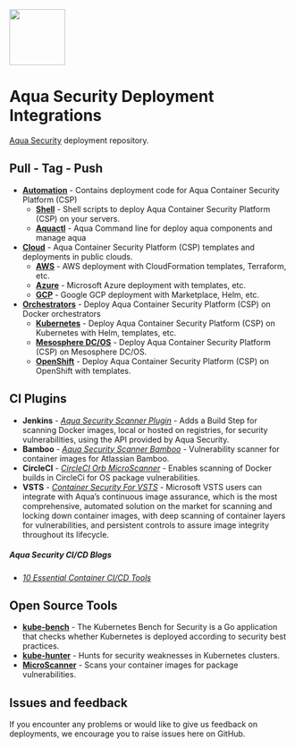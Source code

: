 <img src="https://avatars3.githubusercontent.com/u/12783832?s=200&v=4" height="100" width="100" />

# Aqua Security Deployment Integrations

[Aqua Security](https://www.aquasec.com) deployment repository.

## Pull - Tag - Push

* [**Automation**](automation/) - Contains deployment code for Aqua Container Security Platform (CSP)
    * [**Shell**](automation/shell/) - Shell scripts to deploy Aqua Container Security Platform (CSP) on your servers. 
    * [**Aquactl**](automation/aquactl/) - Aqua Command line for deploy aqua components and manage aqua
* [**Cloud**](cloud/) - Aqua Container Security Platform (CSP) templates and deployments in public clouds.
    * [**AWS**](cloud/aws/) - AWS deployment with CloudFormation templates, Terraform, etc.
    * [**Azure**](cloud/azure/) - Microsoft Azure deployment with templates, etc.
    * [**GCP**](cloud/gcp/) - Google GCP deployment with Marketplace, Helm, etc.
* [**Orchestrators**](orchestrators/) - Deploy Aqua Container Security Platform (CSP) on Docker orchestrators
    * [**Kubernetes**](orchestrators/kubernetes/) - Deploy Aqua Container Security Platform (CSP) on Kubernetes with Helm, templates, etc.
    * [**Mesosphere DC/OS**](orchestrators/dcos/) - Deploy Aqua Container Security Platform (CSP) on Mesosphere DC/OS.
    * [**OpenShift**](orchestrators/openshift/) - Deploy Aqua Container Security Platform (CSP) on OpenShift with templates.

## CI Plugins

* **Jenkins** - [*Aqua Security Scanner Plugin*](https://github.com/jenkinsci/aqua-security-scanner-plugin) - Adds a Build Step for scanning Docker images, local or hosted on registries, for security vulnerabilities, using the API provided by Aqua Security.
* **Bamboo** - [*Aqua Security Scanner Bamboo*](https://marketplace.atlassian.com/apps/1216895/container-security?hosting=server&tab=overview) - Vulnerability scanner for container images for Atlassian Bamboo.
* **CircleCI** - [*CircleCI Orb MicroScanner*](https://github.com/aquasecurity/circleci-orb-microscanner) - Enables scanning of Docker builds in CircleCi for OS package vulnerabilities.
* **VSTS** - [*Container Security For VSTS*](https://marketplace.visualstudio.com/items?itemName=aquasec.aquasec) - Microsoft VSTS users can integrate with Aqua’s continuous image assurance, which is the most comprehensive, automated solution on the market for scanning and locking down container images, with deep scanning of container layers for vulnerabilities, and persistent controls to assure image integrity throughout its lifecycle.

##### Aqua Security CI/CD Blogs

* [*10 Essential Container CI/CD Tools*](https://blog.aquasec.com/10-essential-container-ci/cd-tools) 

## Open Source Tools
* [**kube-bench**](https://github.com/aquasecurity/kube-bench) - The Kubernetes Bench for Security is a Go application that checks whether Kubernetes is deployed according to security best practices.
* [**kube-hunter**](https://github.com/aquasecurity/kube-hunter) - Hunts for security weaknesses in Kubernetes clusters.
* [**MicroScanner**](https://github.com/aquasecurity/microscanner) - Scans your container images for package vulnerabilities.

## Issues and feedback
If you encounter any problems or would like to give us feedback on deployments, we encourage you to raise issues here on GitHub.
